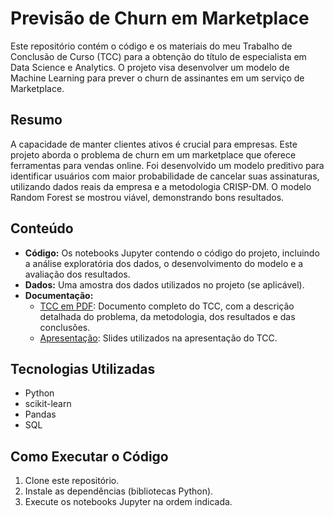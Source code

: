 # Previsão de Churn em Marketplace

Este repositório contém o código e os materiais do meu Trabalho de Conclusão de Curso (TCC) para a obtenção do título de especialista em Data Science e Analytics. O projeto visa desenvolver um modelo de Machine Learning para prever o churn de assinantes em um serviço de Marketplace.

## Resumo

A capacidade de manter clientes ativos é crucial para empresas. Este projeto aborda o problema de churn em um marketplace que oferece ferramentas para vendas online. Foi desenvolvido um modelo preditivo para identificar usuários com maior probabilidade de cancelar suas assinaturas, utilizando dados reais da empresa e a metodologia CRISP-DM. O modelo Random Forest se mostrou viável, demonstrando bons resultados.

## Conteúdo

*   **Código:** Os notebooks Jupyter contendo o código do projeto, incluindo a análise exploratória dos dados, o desenvolvimento do modelo e a avaliação dos resultados.
*   **Dados:** Uma amostra dos dados utilizados no projeto (se aplicável).
*   **Documentação:**
    *   [TCC em PDF](/TCC_MBA_USP-ESALQ_FabricioZillig.pdf): Documento completo do TCC, com a descrição detalhada do problema, da metodologia, dos resultados e das conclusões.
    *   [Apresentação](/Apresentacao_Fabricio_Zillig.pdf): Slides utilizados na apresentação do TCC.

## Tecnologias Utilizadas

*   Python
*   scikit-learn
*   Pandas
*   SQL

## Como Executar o Código

1.  Clone este repositório.
2.  Instale as dependências (bibliotecas Python).
3.  Execute os notebooks Jupyter na ordem indicada.
